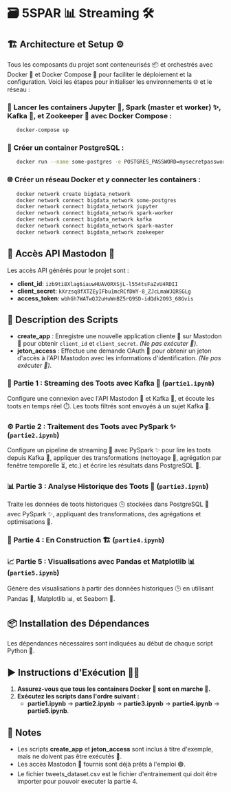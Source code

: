 # 🗃️ 5SPAR 📊 Streaming 🛠️

## 🏗️ **Architecture et Setup** ⚙️

Tous les composants du projet sont conteneurisés 📦 et orchestrés avec Docker 🐋 et Docker Compose 📜 pour faciliter le déploiement et la configuration. Voici les étapes pour initialiser les environnements 🌐 et le réseau :

### 🚀 **Lancer les containers Jupyter 📓, Spark (master et worker) ✨, Kafka 📨, et Zookeeper 🐾 avec Docker Compose :**

```sh
   docker-compose up
```

### 🐘 **Créer un container PostgreSQL :**

```sh
   docker run --name some-postgres -e POSTGRES_PASSWORD=mysecretpassword -v some-postgres-data:/var/lib/postgresql/data -d -p 5432:5432 postgres
```

### 🌐 **Créer un réseau Docker et y connecter les containers :**

```sh
   docker network create bigdata_network
   docker network connect bigdata_network some-postgres
   docker network connect bigdata_network jupyter
   docker network connect bigdata_network spark-worker
   docker network connect bigdata_network kafka
   docker network connect bigdata_network spark-master
   docker network connect bigdata_network zookeeper
```

## 🔑 **Accès API Mastodon** 🐘

Les accès API générés pour le projet sont :

- **client\_id**: `izb9ti8Xlag6iauwHUAVORXSjL-l554tsFaZvU4RDII`
- **client\_secret**: `kXrzsq8fXTZEyIFbu1mcRCfDWY-8_ZJcLmaWJQRSGLg`
- **access\_token**: `wbhGh7WATwQJ2uHuWnBZ5rQ9SD-idQdk2O93_68Gvis`

## 📜 **Description des Scripts**

- **create\_app** : Enregistre une nouvelle application cliente 📝 sur Mastodon 🐘 pour obtenir `client_id` et `client_secret`. *(Ne pas exécuter 🚫)*.
- **jeton\_access** : Effectue une demande OAuth 🔑 pour obtenir un jeton d'accès à l'API Mastodon avec les informations d'identification. *(Ne pas exécuter 🚫)*.

### 📡 **Partie 1 : Streaming des Toots avec Kafka** 📨 (`partie1.ipynb`)

Configure une connexion avec l'API Mastodon 🐘 et Kafka 📨, et écoute les toots en temps réel ⏱️. Les toots filtrés sont envoyés à un sujet Kafka 📨.

### ⚙️ **Partie 2 : Traitement des Toots avec PySpark** ✨ (`partie2.ipynb`)

Configure un pipeline de streaming 🚀 avec PySpark ✨ pour lire les toots depuis Kafka 📨, appliquer des transformations (nettoyage 🧹, agrégation par fenêtre temporelle ⏳, etc.) et écrire les résultats dans PostgreSQL 🐘.

### 📊 **Partie 3 : Analyse Historique des Toots** 📜 (`partie3.ipynb`)

Traite les données de toots historiques 🕒 stockées dans PostgreSQL 🐘 avec PySpark ✨, appliquant des transformations, des agrégations et optimisations 🔧.

### 🚧 **Partie 4 : En Construction** 🏗️ (`partie4.ipynb`)

### 📈 **Partie 5 : Visualisations avec Pandas et Matplotlib** 📊 (`partie5.ipynb`)

Génère des visualisations à partir des données historiques 🕒 en utilisant Pandas 🐼, Matplotlib 📊, et Seaborn 🌊.

## 📦 **Installation des Dépendances**

Les dépendances nécessaires sont indiquées au début de chaque script Python 🐍.

## ▶️ **Instructions d'Exécution** 🏃‍♂️

1. **Assurez-vous que tous les containers Docker 🐋 sont en marche 🔄.**
2. **Exécutez les scripts dans l'ordre suivant :**
   - **partie1.ipynb** → **partie2.ipynb** → **partie3.ipynb** → **partie4.ipynb** → **partie5.ipynb**.

## 📝 **Notes**

- Les scripts **create\_app** et **jeton\_access** sont inclus à titre d'exemple, mais ne doivent pas être exécutés 🚫.
- Les accès Mastodon 🐘 fournis sont déjà prêts à l'emploi 🟢.
- Le fichier tweets_dataset.csv est le fichier d'entrainement qui doit être importer pour pouvoir executer la partie 4.
